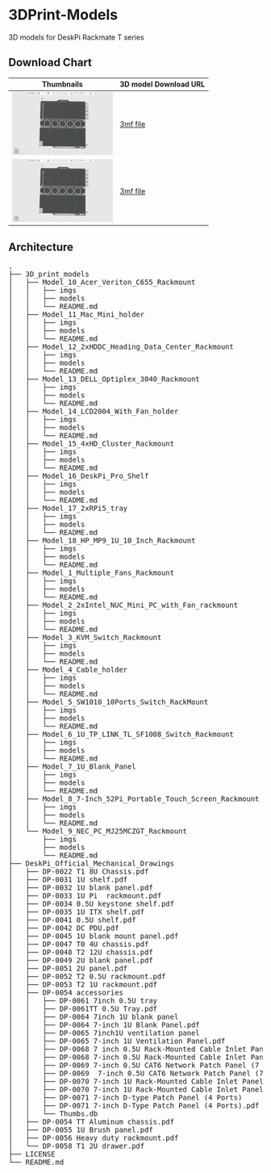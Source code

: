 # 3DPrint-Models
3D models for DeskPi Rackmate T series

## Download Chart 

| Thumbnails | 3D model Download URL|
| ----------- | ----------- |
| ![1](./3D_print_models/Model_1_Multiple_Fans_Rackmount/imgs/thum_Fan_shelf_01.png) |[3mf file](./3D_print_models/Model_1_Multiple_Fans_Rackmount/models/DeskPi_Rackmate_Fan_blade.3mf)       |
| ![1](./3D_print_models/Model_1_Multiple_Fans_Rackmount/imgs/thum_Fan_shelf_01.png) |[3mf file](./3D_print_models/Model_1_Multiple_Fans_Rackmount/models/DeskPi_Rackmate_Fan_blade.3mf)       |

## Architecture 
<pre>
.
├── 3D_print_models
│   ├── Model_10_Acer_Veriton_C655_Rackmount
│   │   ├── imgs
│   │   ├── models
│   │   └── README.md
│   ├── Model_11_Mac_Mini_holder
│   │   ├── imgs
│   │   ├── models
│   │   └── README.md
│   ├── Model_12_2xHDDC_Heading_Data_Center_Rackmount
│   │   ├── imgs
│   │   ├── models
│   │   └── README.md
│   ├── Model_13_DELL_Optiplex_3040_Rackmount
│   │   ├── imgs
│   │   ├── models
│   │   └── README.md
│   ├── Model_14_LCD2004_With_Fan_holder
│   │   ├── imgs
│   │   ├── models
│   │   └── README.md
│   ├── Model_15_4xHD_Cluster_Rackmount
│   │   ├── imgs
│   │   ├── models
│   │   └── README.md
│   ├── Model_16_DeskPi_Pro_Shelf
│   │   ├── imgs
│   │   ├── models
│   │   └── README.md
│   ├── Model_17_2xRPi5_tray
│   │   ├── imgs
│   │   ├── models
│   │   └── README.md
│   ├── Model_18_HP_MP9_1U_10_Inch_Rackmount
│   │   ├── imgs
│   │   ├── models
│   │   └── README.md
│   ├── Model_1_Multiple_Fans_Rackmount
│   │   ├── imgs
│   │   ├── models
│   │   └── README.md
│   ├── Model_2_2xIntel_NUC_Mini_PC_with_Fan_rackmount
│   │   ├── imgs
│   │   ├── models
│   │   └── README.md
│   ├── Model_3_KVM_Switch_Rackmount
│   │   ├── imgs
│   │   ├── models
│   │   └── README.md
│   ├── Model_4_Cable_holder
│   │   ├── imgs
│   │   ├── models
│   │   └── README.md
│   ├── Model_5_SW1010_10Ports_Switch_RackMount
│   │   ├── imgs
│   │   ├── models
│   │   └── README.md
│   ├── Model_6_1U_TP_LINK_TL_SF1008_Switch_Rackmount
│   │   ├── imgs
│   │   ├── models
│   │   └── README.md
│   ├── Model_7_1U_Blank_Panel
│   │   ├── imgs
│   │   ├── models
│   │   └── README.md
│   ├── Model_8_7-Inch_52Pi_Portable_Touch_Screen_Rackmount
│   │   ├── imgs
│   │   ├── models
│   │   └── README.md
│   └── Model_9_NEC_PC_MJ25MCZGT_Rackmount
│       ├── imgs
│       ├── models
│       └── README.md
├── DeskPi_Official_Mechanical_Drawings
│   ├── DP-0022 T1 8U Chassis.pdf
│   ├── DP-0031 1U shelf.pdf
│   ├── DP-0032 1U blank panel.pdf
│   ├── DP-0033 1U Pi  rackmount.pdf
│   ├── DP-0034 0.5U keystone shelf.pdf
│   ├── DP-0035 1U ITX shelf.pdf
│   ├── DP-0041 0.5U shelf.pdf
│   ├── DP-0042 DC PDU.pdf
│   ├── DP-0045 1U blank mount panel.pdf
│   ├── DP-0047 T0 4U chassis.pdf
│   ├── DP-0048 T2 12U chassis.pdf
│   ├── DP-0049 2U blank panel.pdf
│   ├── DP-0051 2U panel.pdf
│   ├── DP-0052 T2 0.5U rackmount.pdf
│   ├── DP-0053 T2 1U rackmount.pdf
│   ├── DP-0054 accessories
│   │   ├── DP-0061 7inch 0.5U tray
│   │   ├── DP-0061TT 0.5U Tray.pdf
│   │   ├── DP-0064 7inch 1U blank panel
│   │   ├── DP-0064 7-inch 1U Blank Panel.pdf
│   │   ├── DP-0065 7inch1U ventilation panel
│   │   ├── DP-0065 7-inch 1U Ventilation Panel.pdf
│   │   ├── DP-0068 7 inch 0.5U Rack-Mounted Cable Inlet Panel with Brush Strip
│   │   ├── DP-0068 7-inch 0.5U Rack-Mounted Cable Inlet Panel with Brush Strip.pdf
│   │   ├── DP-0069 7-inch 0.5U CAT6 Network Patch Panel (7 Ports)
│   │   ├── DP-0069  7-inch 0.5U CAT6 Network Patch Panel (7 Ports).pdf
│   │   ├── DP-0070 7-inch 1U Rack-Mounted Cable Inlet Panel with Brush Strip
│   │   ├── DP-0070 7-inch 1U Rack-Mounted Cable Inlet Panel with Brush Strip.pdf
│   │   ├── DP-0071 7-inch D-type Patch Panel (4 Ports)
│   │   ├── DP-0071 7-inch D-Type Patch Panel (4 Ports).pdf
│   │   └── Thumbs.db
│   ├── DP-0054 TT Aluminum chassis.pdf
│   ├── DP-0055 1U Brush panel.pdf
│   ├── DP-0056 Heavy duty rackmount.pdf
│   └── DP-0058 T1 2U drawer.pdf
├── LICENSE
└── README.md
</pre> 
